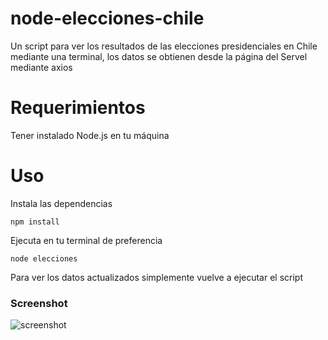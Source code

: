 # node-elecciones-chile
Un script para ver los resultados de las elecciones presidenciales en Chile mediante una terminal, los datos se obtienen desde la página del Servel mediante axios

# Requerimientos

Tener instalado Node.js en tu máquina

# Uso

Instala las dependencias

    npm install

Ejecuta en tu terminal de preferencia

    node elecciones

Para ver los datos actualizados simplemente vuelve a ejecutar el script

### Screenshot
![screenshot](https://user-images.githubusercontent.com/57046544/164153381-1a953893-7092-4d97-b330-054a76d76952.png)
